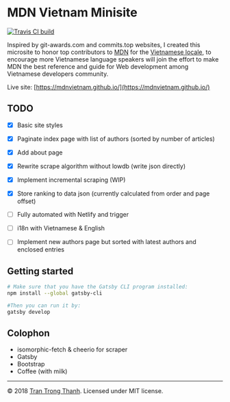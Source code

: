 # MDN Vietnam Minisite
[![Travis CI build](https://api.travis-ci.org/mdnvietnam/mdnvietnam.github.io.svg?branch=develop)](https://travis-ci.org/mdnvietnam/mdnvietnam.github.io)

Inspired by git-awards.com and commits.top websites, I created this microsite to honor top contributors to [MDN](https://developer.mozilla.org/) for the [Vietnamese locale](https://developer.mozilla.org/en-US/dashboards/revisions?locale=vi), to encourage more Vietnamese language speakers will join the effort to make MDN the best reference and guide for Web development among Vietnamese developers community.

Live site: [https://mdnvietnam.github.io/](https://mdnvietnam.github.io/)

## TODO

- [X] Basic site styles
- [X] Paginate index page with list of authors (sorted by number of articles)
- [X] Add about page
- [X] Rewrite scrape algorithm without lowdb (write json directly)
- [X] Implement incremental scraping (WIP)
- [X] Store ranking to data json (currently calculated from order and page offset)
- [ ] Fully automated with Netlify and trigger
- [ ] i18n with Vietnamese & English
- [ ] Implement new authors page but sorted with latest authors and enclosed entries


## Getting started

```sh
# Make sure that you have the Gatsby CLI program installed:
npm install --global gatsby-cli

#Then you can run it by:
gatsby develop
```

## Colophon

- isomorphic-fetch & cheerio for scraper
- Gatsby
- Bootstrap
- Coffee (with milk)

---
© 2018 [Tran Trong Thanh](https://github.com/trongthanh). Licensed under MIT license.

